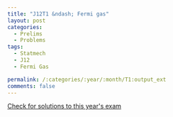 ```yaml
---
title: "J12T1 &ndash; Fermi gas"
layout: post
categories:
  - Prelims
  - Problems
tags:
  - Statmech
  - J12
  - Fermi Gas

permalink: /:categories/:year/:month/T1:output_ext
comments: false
---
```

<object data="2012J1T.pdf" type="application/pdf" width="100%" height="500"></object>
<div class="message"><a href='https://princetonprelim.com/prelim/27/'>Check for solutions to this year's exam</a></div>